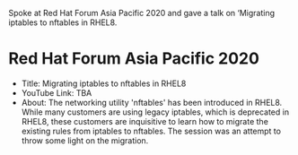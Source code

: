 Spoke at Red Hat Forum Asia Pacific 2020 and gave a talk on ‘Migrating iptables to nftables in RHEL8. 

# Red Hat Forum Asia Pacific 2020

- Title: Migrating iptables to nftables in RHEL8
- YouTube Link: TBA
- About: The networking utility 'nftables' has been introduced in RHEL8. While many customers are using legacy iptables, 
         which is deprecated in RHEL8, these customers are inquisitive to learn how to migrate the existing rules from iptables to nftables. 
         The session was an attempt to throw some light on the migration.
